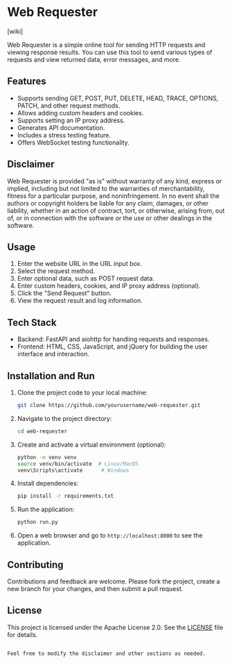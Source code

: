 # Web Requester
[wiki]

Web Requester is a simple online tool for sending HTTP requests and viewing response results. You can use this tool to send various types of requests and view returned data, error messages, and more.

## Features

- Supports sending GET, POST, PUT, DELETE, HEAD, TRACE, OPTIONS, PATCH, and other request methods.
- Allows adding custom headers and cookies.
- Supports setting an IP proxy address.
- Generates API documentation.
- Includes a stress testing feature.
- Offers WebSocket testing functionality.

## Disclaimer

Web Requester is provided "as is" without warranty of any kind, express or implied, including but not limited to the warranties of merchantability, fitness for a particular purpose, and noninfringement. In no event shall the authors or copyright holders be liable for any claim, damages, or other liability, whether in an action of contract, tort, or otherwise, arising from, out of, or in connection with the software or the use or other dealings in the software.

## Usage

1. Enter the website URL in the URL input box.
2. Select the request method.
3. Enter optional data, such as POST request data.
4. Enter custom headers, cookies, and IP proxy address (optional).
5. Click the "Send Request" button.
6. View the request result and log information.

## Tech Stack

- Backend: FastAPI and aiohttp for handling requests and responses.
- Frontend: HTML, CSS, JavaScript, and jQuery for building the user interface and interaction.

## Installation and Run

1. Clone the project code to your local machine:

   ```bash
   git clone https://github.com/yourusername/web-requester.git
   ```

2. Navigate to the project directory:

   ```bash
   cd web-requester
   ```

3. Create and activate a virtual environment (optional):

   ```bash
   python -m venv venv
   source venv/bin/activate  # Linux/MacOS
   venv\Scripts\activate      # Windows
   ```

4. Install dependencies:

   ```bash
   pip install -r requirements.txt
   ```

5. Run the application:

   ```bash
   python run.py
   ```

6. Open a web browser and go to `http://localhost:8000` to see the application.

## Contributing

Contributions and feedback are welcome. Please fork the project, create a new branch for your changes, and then submit a pull request.

## License

This project is licensed under the Apache License 2.0. See the [LICENSE](LICENSE) file for details.
```

Feel free to modify the disclaimer and other sections as needed.
